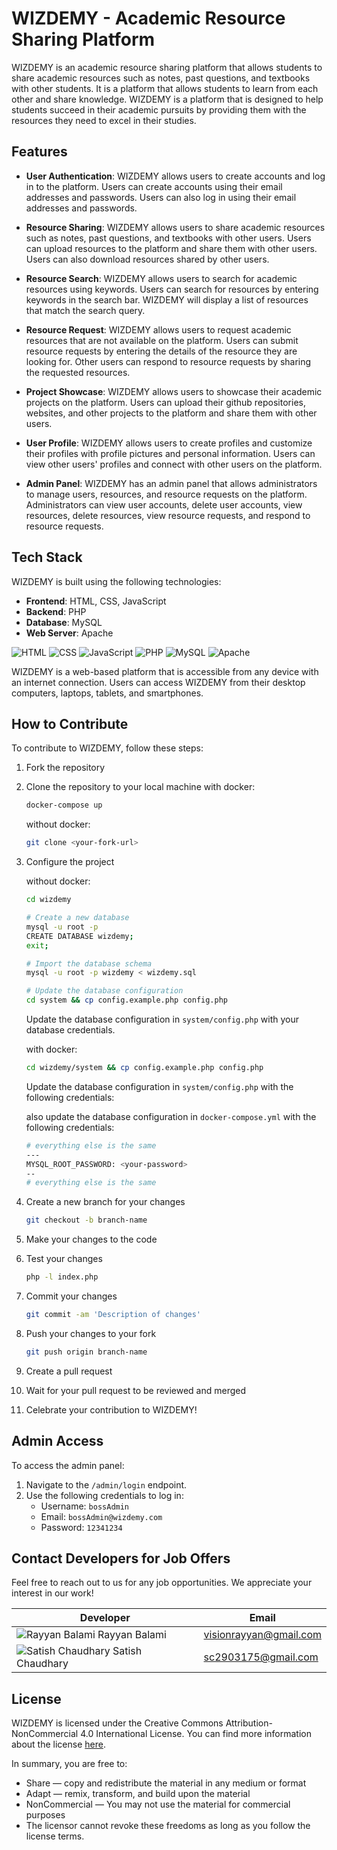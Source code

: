 # WIZDEMY - Academic Resource Sharing Platform

WIZDEMY is an academic resource sharing platform that allows students to share academic resources such as notes, past questions, and textbooks with other students. It is a platform that allows students to learn from each other and share knowledge. WIZDEMY is a platform that is designed to help students succeed in their academic pursuits by providing them with the resources they need to excel in their studies.

## Features

- **User Authentication**: WIZDEMY allows users to create accounts and log in to the platform. Users can create accounts using their email addresses and passwords. Users can also log in using their email addresses and passwords.

- **Resource Sharing**: WIZDEMY allows users to share academic resources such as notes, past questions, and textbooks with other users. Users can upload resources to the platform and share them with other users. Users can also download resources shared by other users.

- **Resource Search**: WIZDEMY allows users to search for academic resources using keywords. Users can search for resources by entering keywords in the search bar. WIZDEMY will display a list of resources that match the search query.

- **Resource Request**: WIZDEMY allows users to request academic resources that are not available on the platform. Users can submit resource requests by entering the details of the resource they are looking for. Other users can respond to resource requests by sharing the requested resources.

- **Project Showcase**: WIZDEMY allows users to showcase their academic projects on the platform. Users can upload their github repositories, websites, and other projects to the platform and share them with other users.

- **User Profile**: WIZDEMY allows users to create profiles and customize their profiles with profile pictures and personal information. Users can view other users' profiles and connect with other users on the platform.

- **Admin Panel**: WIZDEMY has an admin panel that allows administrators to manage users, resources, and resource requests on the platform. Administrators can view user accounts, delete user accounts, view resources, delete resources, view resource requests, and respond to resource requests.

## Tech Stack

WIZDEMY is built using the following technologies:

- **Frontend**: HTML, CSS, JavaScript
- **Backend**: PHP
- **Database**: MySQL
- **Web Server**: Apache

![HTML](https://img.shields.io/badge/-HTML5-E34F26?style=flat&logo=html5&logoColor=white)
![CSS](https://img.shields.io/badge/-CSS3-1572B6?style=flat&logo=css3)
![JavaScript](https://img.shields.io/badge/-JavaScript-black?style=flat&logo=javascript)
![PHP](https://img.shields.io/badge/-PHP-777BB4?style=flat&logo=php)
![MySQL](https://img.shields.io/badge/-MySQL-black?style=flat&logo=mysql)
![Apache](https://img.shields.io/badge/-Apache-D22128?style=flat&logo=Apache&logoColor=White)

WIZDEMY is a web-based platform that is accessible from any device with an internet connection. Users can access WIZDEMY from their desktop computers, laptops, tablets, and smartphones.

## How to Contribute

To contribute to WIZDEMY, follow these steps:

1. Fork the repository
2. Clone the repository to your local machine
   with docker:
   ```bash
   docker-compose up
   ```
   without docker:
   ```bash
   git clone <your-fork-url>
   ```

3. Configure the project


   without docker:

   ```bash
   cd wizdemy

   # Create a new database
   mysql -u root -p
   CREATE DATABASE wizdemy;
   exit;

   # Import the database schema
   mysql -u root -p wizdemy < wizdemy.sql

   # Update the database configuration
   cd system && cp config.example.php config.php
   ```

   Update the database configuration in `system/config.php` with your database credentials.

   with docker:

   ```bash
   cd wizdemy/system && cp config.example.php config.php
   ```
   Update the database configuration in `system/config.php` with the following credentials:
   
   also update the database configuration in `docker-compose.yml` with the following credentials:
   ```bash
   # everything else is the same
   ---
   MYSQL_ROOT_PASSWORD: <your-password>
   --
   # everything else is the same
   ```
4. Create a new branch for your changes

   ```bash
   git checkout -b branch-name
   ```

5. Make your changes to the code

6. Test your changes

   ```bash
   php -l index.php
   ```

7. Commit your changes

   ```bash
   git commit -am 'Description of changes'
   ```

8. Push your changes to your fork

   ```bash
   git push origin branch-name
   ```

9. Create a pull request

10. Wait for your pull request to be reviewed and merged

11. Celebrate your contribution to WIZDEMY!

## Admin Access

To access the admin panel:

1. Navigate to the `/admin/login` endpoint.
2. Use the following credentials to log in:
   - Username: `bossAdmin`
   - Email: `bossAdmin@wizdemy.com`
   - Password: `12341234`

## Contact Developers for Job Offers

Feel free to reach out to us for any job opportunities. We appreciate your interest in our work!

| Developer                                                                        | Email                  |
| -------------------------------------------------------------------------------- | ---------------------- |
| ![Rayyan Balami](https://github.com/rayyan-balami.png?size=100) Rayyan Balami    | visionrayyan@gmail.com |
| ![Satish Chaudhary](https://github.com/satishcg12.png?size=100) Satish Chaudhary | sc2903175@gmail.com    |

## License

WIZDEMY is licensed under the Creative Commons Attribution-NonCommercial 4.0 International License. You can find more information about the license [here](https://creativecommons.org/licenses/by-nc/4.0/).

In summary, you are free to:

- Share — copy and redistribute the material in any medium or format
- Adapt — remix, transform, and build upon the material
- NonCommercial — You may not use the material for commercial purposes
- The licensor cannot revoke these freedoms as long as you follow the license terms.
